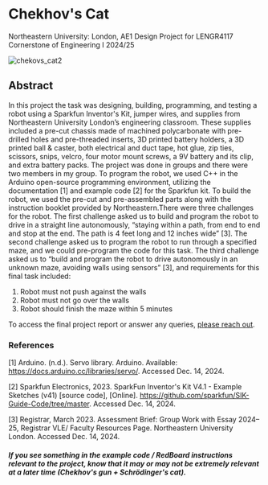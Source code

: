 Chekhov's Cat
==========
Northeastern University: London, AE1 Design Project for LENGR4117 Cornerstone of Engineering I 2024/25

![chekovs_cat2](https://github.com/user-attachments/assets/b67b9f7b-3baf-45b0-8b31-0bed4e5dea06)


## Abstract

In this project the task was designing, building, programming, and testing a robot using a Sparkfun Inventor's Kit, jumper wires, and supplies from Northeastern University London’s engineering classroom. These supplies included a pre-cut chassis made of machined polycarbonate with pre-drilled holes and pre-threaded inserts, 3D printed battery holders, a 3D printed ball & caster, both electrical and duct tape, hot glue, zip ties, scissors, snips, velcro, four motor mount screws, a 9V battery and its clip, and extra battery packs. The project was done in groups and there were two members in my group. To program the robot, we used C++ in the Arduino open-source programming environment, utilizing the documentation [1] and example code [2] for the Sparkfun kit. To build the robot, we used the pre-cut and pre-assembled parts along with the instruction booklet provided by Northeastern.There were three challenges for the robot. The first challenge asked us to build and program the robot to drive in a straight line autonomously, “staying within a path, from end to end and stop at the end. The path is 4 feet long and 12 inches wide” [3]. The second challenge asked us to program the robot to run through a specified maze, and we could pre-program the code for this task. The third challenge asked us to “build and program the robot to drive autonomously in an unknown maze, avoiding walls using sensors” [3], and requirements for this final task included:

1. Robot must not push against the walls
2. Robot must not go over the walls
3. Robot should finish the maze within 5 minutes

To access the final project report or answer any queries, [please reach out](hill.alexan@northeastern.edu).



<h3> References </h3>

[1] Arduino. (n.d.). Servo library. Arduino. Available: https://docs.arduino.cc/libraries/servo/. Accessed Dec. 14, 2024.

[2] Sparkfun Electronics, 2023. SparkFun Inventor's Kit V4.1 - Example Sketches (v41) [source code], [Online]. https://github.com/sparkfun/SIK-Guide-Code/tree/master. Accessed Dec. 14, 2024.

[3]  Registrar, March 2023. Assessment Brief: Group Work with Essay 2024–25, Registrar VLE/
Faculty Resources Page. Northeastern University London. Accessed Dec. 14, 2024.


<h5> If you see something in the example code / RedBoard instructions relevant to the project, know that it may or may not be extremely relevant at a later time (Chekhov's gun + Schrödinger's cat). </h5>
